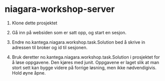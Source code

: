 # niagara-workshop-server

 1. Klone dette prosjektet

 1. Gå inn på websiden som er satt opp, og start en sesjon.
 
 1. Endre no.kantega.niagara.workshop.task.Solution bed å skrive in adressen til broker og id til sesjonen.

 1. Bruk deretter no.kantega.niagara.workshop.task.Solution i prosjektet for å løse oppgavene. Den kjøres med junit.
Oppgavene er laget slik at man stort sett kan bygge videre på forrige løsning, men ikke nødvendigivis. Hold øyne åpne.
